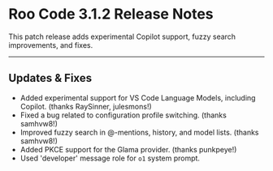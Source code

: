 # Roo Code 3.1.2 Release Notes

This patch release adds experimental Copilot support, fuzzy search improvements, and fixes.

---

## Updates & Fixes

*   Added experimental support for VS Code Language Models, including Copilot. (thanks RaySinner, julesmons!)
*   Fixed a bug related to configuration profile switching. (thanks samhvw8!)
*   Improved fuzzy search in @-mentions, history, and model lists. (thanks samhvw8!)
*   Added PKCE support for the Glama provider. (thanks punkpeye!)
*   Used 'developer' message role for `o1` system prompt.
